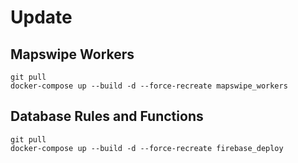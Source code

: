 # Update

## Mapswipe Workers

```
git pull
docker-compose up --build -d --force-recreate mapswipe_workers
```


## Database Rules and Functions

```
git pull
docker-compose up --build -d --force-recreate firebase_deploy
```

